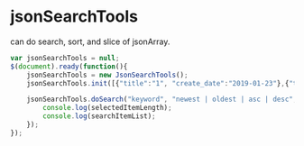 # jsonSearchTools
can do search, sort, and slice of jsonArray.

```javascript
var jsonSearchTools = null;
$(document).ready(function(){
    jsonSearchTools = new JsonSearchTools();
    jsonSearchTools.init([{"title":"1", "create_date":"2019-01-23"},{"title":"2", "create_date":"2019-01-23"},.......]);

    jsonSearchTools.doSearch("keyword", "newest | oldest | asc | desc", startIdx, endIdx, function(selectedItemLength, searchItemList){
        console.log(selectedItemLength);
        console.log(searchItemList);
    });
});
```
